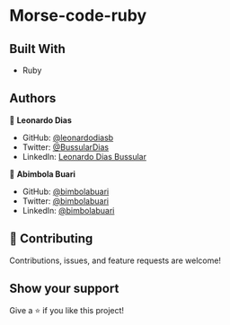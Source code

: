 # Morse-code-ruby

## Built With

- Ruby


## Authors

👤 **Leonardo Dias**

- GitHub: [@leonardodiasb](https://github.com/leonardodiasb)
- Twitter: [@BussularDias](https://twitter.com/BussularDias)
- LinkedIn: [Leonardo Dias Bussular](https://www.linkedin.com/in/leonardo-dias-bussular-a67392178/)

👤 **Abimbola Buari**

- GitHub: [@bimbolabuari](https://github.com/bimbolabuari)
- Twitter: [@bimbolabuari](https://twitter.com/bimbolabuari)
- LinkedIn: [@bimbolabuari](https://www.linkedin.com/in/bimbolabuari)

## 🤝 Contributing

Contributions, issues, and feature requests are welcome!

## Show your support

Give a ⭐️ if you like this project!
